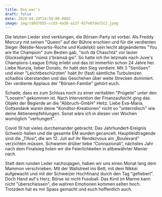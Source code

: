 ```yaml
---
title: Das war's
draft: false
date: 2020-04-24T14:59:00.000Z
image: img/c80d7855-ccd3-4a38-a22f-837e87de72c2.jpeg
---
```

Die letzten Lieder sind verklungen, die Börsen-Party ist vorbei. Als Freddy Mercury mit seinen "Queen" auf der Bühne erschien und für die verdienten Sieger (Néstle-Novartis-Roche und Kudelski) sein leicht abgeändertes "You are the Champion" zum Besten gab, "isch dä Chaschtä" vor lauter Glückseligkeit "nümä z'brämsä gsi".  So hatte ich ihn letzmals nach Juve's Champions-League Erfolg erlebt und das ist immerhin schon 24 Jahre her. Liebe Nunzia, lieber Donato, ihr habt den Sieg verdient. Mit 3 "Seriösen" und einer "Leichtbeschürzten" habt ihr (fast) sämtliche Turbulenzen schadlos überstanden und das Geschehen über weite Strecken dominiert. Der verdiente Applaus der "Börsen-Familie" gehört euch. 

Schade, dass es zum Schluss noch zu einer veritablen "Prügelei" unter den "Loosern" gekommen ist. Nach Intervention der Finanzaufsicht ging das Objekt der Begierde an die "Abbruch-GmbH" Heitz. Liebe Eva-Maria, Gottseidank waren deine "Konditor-Kreationen" nicht so "unterirdisch" wie deine Aktienempfehlungen. Sonst wäre ich in diesen vier Wochen womöglich "verhungert".

Covid 19 hat vieles durcheinander gebracht. Das Jahrhundert-Ereignis Schweiz-Italien und die gesamte EM wurden gecancelt. Hauptleidtragende sind die „Tifosi“, die am 12. Juli auf ihr Rendezvous am „Boulevard“ verzichten müssen. Schwamm drüber liebe “Connazionali“, nächstes Jahr nach dem Finalsieg holen wir die Feierlichkeiten in altbewährter Manier nach. 

Statt dem runden Leder nachzujagen, haben wir uns einen Monat lang dem Mammon verschrieben. Mit der Wallstreet ins Bett, mit dem Nikkei aufgewacht und mit der Schweizer Hochfinanz durch den Tag "gefiebert". Doch Hand auf's Herz, Börse ist nicht Fussball. Das Kind im Manne kann nicht "überschiessen", die wahren Emotionen kommen selten hoch. Trotzdem hat es mir Spass gemacht und euch hoffentlich auch.